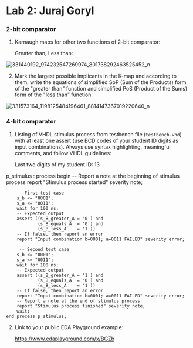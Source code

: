 # Lab 2: Juraj Goryl

### 2-bit comparator

1. Karnaugh maps for other two functions of 2-bit comparator:

   Greater than, Less than:
   
![331440192_974232547269974_801738292463525452_n](https://user-images.githubusercontent.com/124798537/220186288-9c8c2212-699e-404a-a7e7-3ec0c1f83313.jpg)

   
2. Mark the largest possible implicants in the K-map and according to them, write the equations of simplified SoP (Sum of the Products) form of the "greater than" function and simplified PoS (Product of the Sums) form of the "less than" function.

  ![331573164_1198125484196461_8814147367019220640_n](https://user-images.githubusercontent.com/124798537/220188243-8b06a28c-951f-4514-814a-ca57551698c6.jpg)



### 4-bit comparator

1. Listing of VHDL stimulus process from testbench file (`testbench.vhd`) with at least one assert (use BCD codes of your student ID digits as input combinations). Always use syntax highlighting, meaningful comments, and follow VHDL guidelines:

   Last two digits of my student ID: 13

p_stimulus : process
        begin
        -- Report a note at the beginning of stimulus process
        report "Stimulus process started" severity note;

        -- First test case
        s_b <= "0001"; 
        s_a <= "0011";
        wait for 100 ns;
        -- Expected output
        assert ((s_B_greater_A = '0') and
                (s_B_equals_A  = '0') and
                (s_B_less_A    = '1'))
        -- If false, then report an error
        report "Input combination b=0001; a=0011 FAILED" severity error;
        
         -- Second test case
        s_b <= "0001"; 
        s_a <= "0011";
        wait for 100 ns;
        -- Expected output
        assert ((s_B_greater_A = '1') and
                (s_B_equals_A  = '0') and
                (s_B_less_A    = '1'))
        -- If false, then report an error
        report "Input combination b=0001; a=0011 FAILED" severity error;
        -- Report a note at the end of stimulus process
        report "Stimulus process finished" severity note;
        wait;
    end process p_stimulus;

2. Link to your public EDA Playground example:

   https://www.edaplayground.com/x/BGZb

